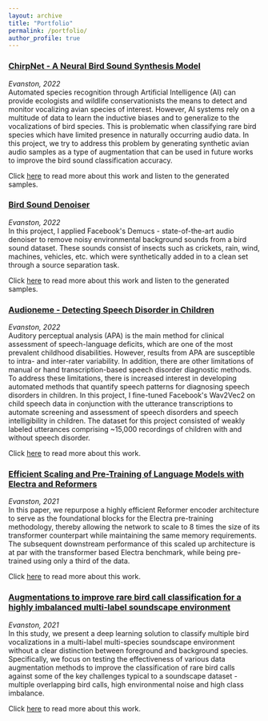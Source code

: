 ```yaml
---
layout: archive
title: "Portfolio"
permalink: /portfolio/
author_profile: true
---
```


### [ChirpNet - A Neural Bird Sound Synthesis Model](https://keshavbhandari.github.io/portfolio/bird-sound-synthesis/)
*Evanston, 2022* <br/>
Automated species recognition through Artificial Intelligence (AI) can provide
ecologists and wildlife conservationists the means to detect and monitor
vocalizing avian species of interest. However, AI systems rely on a multitude
of data to learn the inductive biases and to generalize to the vocalizations of
bird species. This is problematic when classifying rare bird species which
have limited presence in naturally occurring audio data. In this project, we
try to address this problem by generating synthetic avian audio samples as
a type of augmentation that can be used in future works to improve the bird
sound classification accuracy.

Click [here](https://keshavbhandari.github.io/portfolio/bird-sound-synthesis/) to read more about this work and listen to the generated samples.

### [Bird Sound Denoiser](https://keshavbhandari.github.io/portfolio/bird-sound-denoiser/)
*Evanston, 2022* <br/>
In this project, I applied Facebook's Demucs - state-of-the-art audio denoiser to remove
noisy environmental background sounds from a bird sound dataset. These sounds consist of insects
such as crickets, rain, wind, machines, vehicles, etc. which were synthetically added in to a clean
set through a source separation task.

Click [here](https://keshavbhandari.github.io/portfolio/bird-sound-denoiser/) to read more about this work and listen to the generated samples.

### [Audioneme - Detecting Speech Disorder in Children](https://keshavbhandari.github.io/portfolio/child-speech-disorder-detection/)
*Evanston, 2022* <br/>
Auditory perceptual analysis (APA) is the main method for clinical assessment of speech-language
deficits, which are one of the most prevalent childhood disabilities. However, results from APA are
susceptible to intra- and inter-rater variability. In addition, there are other limitations of manual or hand
transcription-based speech disorder diagnostic methods. To address these limitations, there is increased
interest in developing automated methods that quantify speech patterns for diagnosing speech disorders
in children. In this project, I fine-tuned Facebook's Wav2Vec2 on child speech data in conjunction with the utterance 
transcriptions to automate screening and assessment of speech disorders and speech intelligibility in children. 
The dataset for this project consisted of weakly labeled utterances comprising ~15,000 recordings of children 
with and without speech disorder.

Click [here](https://keshavbhandari.github.io/portfolio/child-speech-disorder-detection/) to read more about this work.


### [Efficient Scaling and Pre-Training of Language Models with Electra and Reformers](https://keshavbhandari.github.io/portfolio/electra-reformer/)
*Evanston, 2021* <br/>
In this paper, we repurpose a highly efficient Reformer encoder architecture to serve as the foundational blocks 
for the Electra pre-training methodology, thereby allowing the network to scale to 8 times the size of its transformer 
counterpart while maintaining the same memory requirements. The subsequent downstream performance of this scaled up architecture 
is at par with the transformer based Electra benchmark, while being pre-trained using only a third of the data.

Click [here](https://keshavbhandari.github.io/portfolio/electra-reformer/) to read more about this work.

### [Augmentations to improve rare bird call classification for a highly imbalanced multi-label soundscape environment](https://keshavbhandari.github.io/portfolio/bird-sound-classification-augmentations/)
*Evanston, 2021* <br/>
In this study, we present a deep learning solution to classify multiple bird vocalizations in a multi-label multi-species soundscape 
environment without a clear distinction between foreground and background species. Specifically, we focus on testing the effectiveness 
of various data augmentation methods to improve the classification of rare bird calls against some of the key challenges typical to a 
soundscape dataset - multiple overlapping bird calls, high environmental noise and high class imbalance.

Click [here](https://keshavbhandari.github.io/portfolio/bird-sound-classification-augmentations/) to read more about this work.


